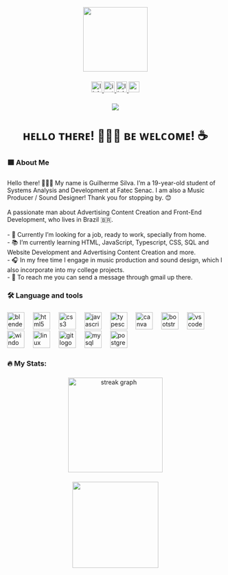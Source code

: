 <div align="center">
  <img height="150" src="https://s6.gifyu.com/images/S6Yod.gif"  />
</div>

###

<div align="center">
  <a href="https://www.linkedin.com/in/guilherme-da-rosa-silva-528a31267/" target="_blank">
    <img src="https://img.shields.io/static/v1?message=LinkedIn&logo=linkedin&label=&color=0077B5&logoColor=white&labelColor=&style=for-the-badge" height="25" alt="linkedin logo"  />
  </a>
  <a href="https://www.instagram.com/sv_guiii/" target="_blank">
    <img src="https://img.shields.io/static/v1?message=Instagram&logo=instagram&label=&color=E4405F&logoColor=white&labelColor=&style=for-the-badge" height="25" alt="instagram logo"  />
  </a>
  <a href="https://linktr.ee/DevNinjaGuilherme?utm_source=linktree_profile_share&ltsid=eedbbffc-d6e9-4c40-834c-9de93c8e7ba4" target="_blank">
    <img src="https://img.shields.io/static/v1?message=Linktree&logo=linktree&label=&color=1de9b6&logoColor=white&labelColor=&style=for-the-badge" height="25" alt="linktree logo"  />
  </a>
  <a href="mailto:guilhermedrsilva7@gmail.com" target="_blank">
    <img src="https://img.shields.io/static/v1?message=Gmail&logo=gmail&label=&color=white&logoColor=Red&labelColor=&style=for-the-badge" height="25" alt="gmail logo"  />
  </a>
</div>

###

<div align="center">
  <img src="https://visitor-badge.laobi.icu/badge?page_id=DevNinjaGuilherme.DevNinjaGuilherme&left_color=cyan&right_color=aqua&left_text=visitors"  />
</div>

###

<h1 align="center">ʜᴇʟʟᴏ ᴛʜᴇʀᴇ! 👨🏻‍💻 ʙᴇ ᴡᴇʟᴄᴏᴍᴇ! ☕</h1>

###

<h3 align="left">🟪 About Me</h3>

###

<p align="left">Hello there! 👨🏻‍💻 My name is Guilherme Silva. I’m a 19-year-old student of Systems Analysis and Development at Fatec Senac. I am also a Music Producer / Sound Designer! Thank you for stopping by. 😊<br><br>A passionate man about Advertising Content Creation and Front-End Development, who lives in Brazil 🇧🇷.<br><br>- 🔭 Currently I’m looking for a job, ready to work, specially from home.<br>- 📚 I’m currently learning HTML, JavaScript, Typescript, CSS, SQL and Website Development and Advertising Content Creation and more.<br>- 🎧 In my free time I engage in music production and sound design, which I also incorporate into my college projects.<br>- 📩 To reach me you can send a message through gmail up there.</p>

###

<h3 align="left">🛠 Language and tools</h3>

###

<div align="left">
  <img src="https://img.shields.io/badge/Blender-F5792A?logo=blender&logoColor=black&style=for-the-badge" height="40" alt="blender logo"  />
  <img width="12" />
  <img src="https://img.shields.io/badge/HTML5-E34F26?logo=html5&logoColor=white&style=for-the-badge" height="40" alt="html5 logo"  />
  <img width="12" />
  <img src="https://img.shields.io/badge/CSS3-1572B6?logo=css3&logoColor=white&style=for-the-badge" height="40" alt="css3 logo"  />
  <img width="12" />
  <img src="https://img.shields.io/badge/JavaScript-F7DF1E?logo=javascript&logoColor=black&style=for-the-badge" height="40" alt="javascript logo"  />
  <img width="12" />
  <img src="https://img.shields.io/badge/TypeScript-3178C6?logo=typescript&logoColor=white&style=for-the-badge" height="40" alt="typescript logo"  />
  <img width="12" />
  <img src="https://img.shields.io/badge/Canva-00C4CC?logo=canva&logoColor=black&style=for-the-badge" height="40" alt="canva logo"  />
  <img width="12" />
  <img src="https://img.shields.io/badge/Bootstrap-7952B3?logo=bootstrap&logoColor=white&style=for-the-badge" height="40" alt="bootstrap logo"  />
  <img width="12" />
  <img src="https://img.shields.io/badge/Visual Studio Code-007ACC?logo=visualstudiocode&logoColor=white&style=for-the-badge" height="40" alt="vscode logo"  />
  <img width="12" />
  <img src="https://img.shields.io/badge/Windows-0078D6?logo=windows&logoColor=white&style=for-the-badge" height="40" alt="windows8 logo"  />
  <img width="12" />
  <img src="https://img.shields.io/badge/Linux-FCC624?logo=linux&logoColor=black&style=for-the-badge" height="40" alt="linux logo"  />
  <img width="12" />
  <img src="https://img.shields.io/badge/Git-F05032?logo=git&logoColor=white&style=for-the-badge" height="40" alt="git logo"  />
  <img width="12" />
  <img src="https://img.shields.io/badge/MySQL-4479A1?logo=mysql&logoColor=white&style=for-the-badge" height="40" alt="mysql logo"  />
  <img width="12" />
  <img src="https://img.shields.io/badge/PostgreSQL-4169E1?logo=postgresql&logoColor=white&style=for-the-badge" height="40" alt="postgresql logo"  />
</div>

###

<h3 align="left">🔥 My Stats:</h3>

###

<div align="center">
  <img src="https://streak-stats.demolab.com?user=DevNinjaGuilherme&locale=en&mode=daily&theme=dark&hide_border=false&border_radius=5&order=3" height="220" alt="streak graph"  />
</div>

###

<div align="center">
  <img height="200" src="https://s6.gifyu.com/images/S6rV8.gif"  />
</div>

###
